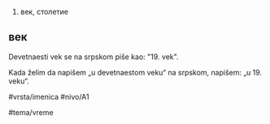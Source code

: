 1. век, столетие

## век

Devetnaesti vek se na srpskom piše kao: "19. vek".

Kada želim da napišem „u devetnaestom veku“ na srpskom, napišem: „u 19. veku“.


#vrsta/imenica
#nivo/A1

#tema/vreme